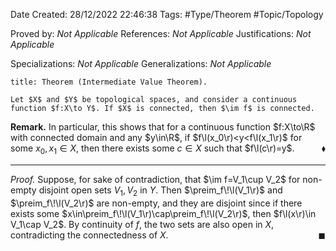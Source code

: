 <div class="topSpace"></div>

Date Created: 28/12/2022 22:46:38
Tags: #Type/Theorem #Topic/Topology

Proved by: <i>Not Applicable</i>
References: <i>Not Applicable</i>
Justifications: <i>Not Applicable</i>

Specializations: <i>Not Applicable</i>
Generalizations: <i>Not Applicable</i>

``` ad-Theorem
title: Theorem (Intermediate Value Theorem).

Let $X$ and $Y$ be topological spaces, and consider a continuous function $f:X\to Y$. If $X$ is connected, then $\im f$ is connected.

```

<b>Remark.</b> In particular, this shows that for a continuous function $f:X\to\R$ with connected domain and any $y\in\R$, if $f\l(x_0\r)<y<f\l(x_1\r)$ for some $x_0,x_1\in X$, then there exists some $c\in X$ such that $f\l(c\r)=y$.<span style="float:right;">$\blacklozenge$</span>

---

<i>Proof.</i> Suppose, for sake of contradiction, that $\im f=V_1\cup V_2$ for non-empty disjoint open sets $V_1,V_2$ in $Y$. Then $\preim_f\!\l(V_1\r)$ and $\preim_f\!\l(V_2\r)$ are non-empty, and they are disjoint since if there exists some $x\in\preim_f\!\l(V_1\r)\cap\preim_f\!\l(V_2\r)$, then $f\l(x\r)\in V_1\cap V_2$. By continuity of $f$, the two sets are also open in $X$, contradicting the connectedness of $X$.<span style="float:right;">$\blacksquare$</span>
